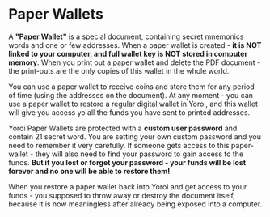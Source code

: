 # Paper Wallets

A **"Paper Wallet"** is a special document, containing secret mnemonics words
and one or few addresses. When a paper wallet is created - **it is NOT linked
to your computer, and full wallet key is NOT stored in computer memory**.
When you print out a paper wallet and delete the PDF document - the print-outs
are the only copies of this wallet in the whole world.

You can use a paper wallet to receive coins and store them for any period of time
(using the addresses on the document). At any moment - you can use a paper wallet
to restore a regular digital wallet in Yoroi, and this wallet will give you access
yo all the funds you have sent to printed addresses.

Yoroi Paper Wallets are protected with a **custom user password** and contain 21 secret word.
You are setting your own custom password and you need to remember it very carefully.
If someone gets access to this paper-wallet - they will also need to find your password
to gain access to the funds. **But if you lost or forget your password - your funds will be
lost forever and no one will be able to restore them!** 

When you restore a paper wallet back into Yoroi and get access to your funds -
you supposed to throw away or destroy the document itself, because it is now
meaningless after already being exposed into a computer.
